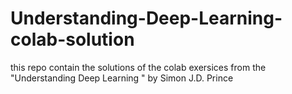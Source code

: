 # Understanding-Deep-Learning-colab-solution
this repo contain the solutions of the colab exersices from the "Understanding Deep Learning " by Simon J.D. Prince
